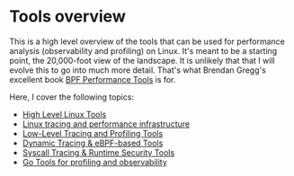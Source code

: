 # Tools overview

This is a high level overview of the tools that can be used for performance analysis (observability and profiling) on Linux. It's meant to be a starting point, the 20,000-foot view of the landscape. It is unlikely that that I will evolve this to go into much more detail. That's what Brendan Gregg's excellent book [BPF Performance Tools](https://isbnsearch.org/isbn/9780136554820) is for.

Here, I cover the following topics:
- [High Level Linux Tools](01_high_level_linux_tools.md)
- [Linux tracing and performance infrastructure](02_linux_perf_infrastructure.md)
- [Low-Level Tracing and Profiling Tools](03_perf_tracing_and_profiling.md)
- [Dynamic Tracing & eBPF-based Tools](04_dynamic_tracing_and_profiling_with_eBPF.md)
- [Syscall Tracing & Runtime Security Tools](04_syscall_tracing_and_runtime_security.md)
- [Go Tools for profiling and observability](05_go_profiling_and_observability.md)
